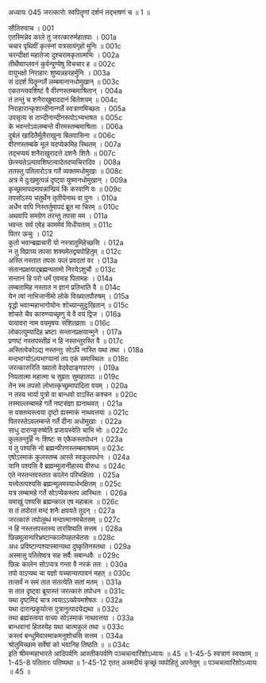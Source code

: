 अध्यायः 045
जरत्कारोः स्वपितॄणां दर्शनं तद्भाषणं च ॥ 1 ॥ 

सौतिरुवाच । 	001  
एतस्मिन्नेव काले तु जरत्कारुर्महातपाः ।	001a  
चचार पृथिवीं कृत्स्नां यत्रसायंगृहो मुनिः ॥	001c  
चरन्दीक्षां महातेजा दुश्चरामकृतात्मभिः ।	002a  
तीर्थेष्वाप्लवनं कुर्वन्पुण्येषु विचचार ह ॥	002c  
वायुभक्षो निराहारः शुष्यन्नहरहर्मुनिः ।	003a  
सं ददर्श पितॄन्गर्ते लम्बमानानधोमुखान् ॥	003c  
एकतन्त्ववशिष्टं वै वीरणस्तम्बमाश्रितान् ।	004a  
तं तन्तुं च शनैराखुमाददानं बिलेशयम् ॥	004c  
निराहारान्कृशान्दीनान्गर्ते स्वत्राणमिच्छतः ।	005a  
उपसृत्य स तान्दीनान्दीनरूपोऽभ्यभाषत ॥	005c  
के भवन्तोऽवलम्बन्ते वीरमस्तम्बमाश्रिताः ।	006a  
दुर्बलं खादितैर्मूलैराखुना बिलवासिना ॥	006c  
वीरणस्तम्बके मूलं यदप्येकमिह स्थितम् ।	007a  
तद्भप्ययं शनैराखुरादत्ते दशनैः शितैः ॥	007c  
छेत्स्यतेऽल्पावशिष्टत्वादेतदप्यचिरादिव ।	008a  
ततस्तु पतितारोऽत्र गर्ते व्यक्तमधोमुखाः ॥	008c  
अत्र मे दुःखमुत्पन्नं दृष्ट्वा युष्मानधोमुखान् ।	009a  
कृच्छ्रामापदमापन्नान्प्रियं किं करवाणि वः ॥	009c  
तपसोऽस्य चतुर्थेन तृतीयेनाथ वा पुनः ।	010a  
अर्धेन वापि निस्तर्तुमापदं ब्रूत मा चिरम् ॥	010c  
अथवापि समग्रेण तरन्तु तपसा मम ।	011a  
भवन्तः सर्व एवेह काममेवं विधीयताम् ॥	011c  
पितर ऊचुः । 	012  
कुतो भवान्ब्रह्मचारी यो नस्त्रातुमिहेच्छसि ।	012a  
न तु विप्राग्र्य तपसा शक्यमेतद्व्यपोहितुम् ॥	012c  
अस्ति नस्तात तपसः फलं प्रवदतां वर ।	013a  
संतानप्रक्षयाद्ब्रह्मन्पतामो निरयेऽशुचौ ॥	013c  
सन्तानं हि परो धर्मं एवमाह पितामहः ।	014a  
लम्बतामिह नस्तात न ज्ञानं प्रतिभाति वै ॥	014c  
येन त्वां नाभिजानीमो लोके विख्यातपौरुषम् ।	015a  
वृद्धो भवान्महाभागोयोनः शोच्यान्सुदुःखितान् ॥	015c  
शोचते चैव कारुण्याच्छृणु ये वै वयं द्विज ।	016a  
यायावरा नाम वयमृषयः संशितव्रताः ॥	016c  
लोकात्पुम्यादिह भ्रष्टाः सन्तानप्रक्षयान्मुने ।	017a  
प्रणष्टं नस्तपस्तीव्रं न हि नस्तन्तुरस्ति वै ॥	017c  
अस्तित्वेकोऽद्य नस्तन्तुः सोऽपि नास्ति यथा तथा ।	018a  
मन्दभाग्योऽल्पभाग्यानां तप एकं समास्थितः ॥	018c  
जरत्कारुरिति ख्यातो वेदवेदाङ्गपारगः ।	019a  
नियतात्मा महात्मा च सुव्रतः सुमहातपाः ॥	019c  
तेन स्म तपसो लोभात्कृच्छ्रमापादिता वयम् ।	020a  
न तस्य भार्या पुत्रो वा बान्धवो वाऽस्ति कश्चन ॥	020c  
तस्माल्लम्बामहे गर्ते नष्टसंज्ञा ह्यनाथवत् ।	021a  
स वक्तव्यस्त्वया दृष्टो ह्यस्माकं नाथवत्तया ॥	021c  
पितरस्तेऽवलम्बन्ते गर्ते दीना अधोमुखाः ।	022a  
साधु दारान्कुरुष्वेति प्रजायस्वेति चाभि भोः ॥	022c  
कुलतन्तुर्हि नः शिष्टः स एकैकस्तपोधन ।	023a  
यं तु पश्यसि नो ब्रह्मन्वीरणस्तम्बमाश्रयम् ॥	023c  
एषोऽस्माकं कुलस्तम्ब आस्ते स्वकुलवर्धनः ।	024a  
यानि पश्यसि वै ब्रह्मन्मूलानीहास्य वीरुधः ॥	024c  
एते नस्तन्तवस्तात कालेन परिभक्षिताः ।	025a  
यत्त्वेतत्पश्यसि ब्रह्मन्मूलमस्यार्धभक्षितम् ॥	025c  
यत्र लम्बामहे गर्ते सोऽप्येकस्तप आस्थितः ।	026a  
यमाखुं पश्यसि ब्रह्मन्काल एष महाबलः ॥	026c  
स तं तपोरतं मन्दं शनैः क्षपयते तुदन् ।	027a  
जरत्कारुं तपोलुब्धं मन्दात्मानमचेतसम् ॥	027c  
न हि नस्तत्तपस्तस्य तारयिष्यति सत्तम ।	028a  
छिन्नमूलान्परिभ्रष्टान्कालोपहतचेतसः ॥	028c  
अधः प्रविष्टान्पश्यास्मान्यथा दुष्कृतिनस्तथा ।	029a  
अस्मासु पतितेष्वत्र सह सर्वैः सबान्धवैः ॥	029c  
छिन्नः कालेन सोऽप्यत्र गन्ता वै नरकं ततः ।	030a  
तपो वाऽप्यथ चा यज्ञो यच्चान्यत्पावनं महत् ॥	030c  
तत्सर्वं न समं तात संतत्येति सतां मतम् ।	031a  
स तात दृष्ट्वा ब्रूयास्तं जरत्कारुं तपोधन ॥	031c  
यथा दृष्टमिदं चात्र त्वयाऽऽख्येयमशेषतः ।	032a  
यथा दारान्प्रकुर्यात्स पुत्रानुत्पादयेद्यथा ॥	032c  
तथा ब्रह्मंस्त्वया वाच्यः सोऽस्माकं नाथवत्तया ।	033a  
बान्धवानां हितस्येह यथा चात्मकुलं तथा ॥	033c  
कस्त्वं बन्धुमिवास्माकमनुशोचसि सत्तम ।	034a  
श्रोतुमिच्छाम सर्वेषां को भवानिह तिष्ठति ॥ ॥	034c  
इति श्रीमन्महाभारते आदिपर्वणि आस्तीकपर्वणि पञ्चचत्वारिंशोऽध्यायः ॥ 45 ॥ 
1-45-5 स्वत्राणं स्वरक्षाम् ॥ 1-45-8 पतितारः पतिष्यथा ॥ 1-45-12 एतत् अस्मदीयं कृच्छ्रं व्यपोहितुं अपनेतुम् ॥ पञ्चचत्वारिंशोऽध्यायः ॥ 45 ॥

